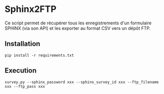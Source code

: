 Sphinx2FTP
===========

Ce script permet de récupérer tous les enregistrements d'un formulaire SPHINX (via son API) et les exporter au format CSV vers un dépôt FTP.

Installation
------------

```
pip install -r requirements.txt
```

Execution
---------

```
survey.py --sphinx_password xxx --sphinx_survey_id xxx --ftp_filename xxx --ftp_pass xxx
```